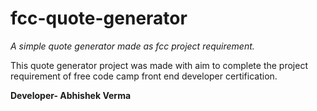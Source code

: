 # fcc-quote-generator
*A simple quote generator made as fcc project requirement.*

This quote generator project was made with aim to complete the project requirement of free code camp front end developer certification.

**Developer- Abhishek Verma**
